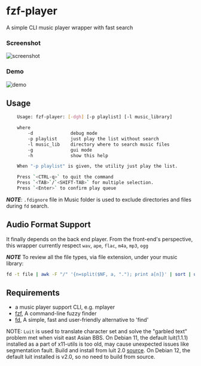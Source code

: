 # fzf-player
A simple CLI music player wrapper with fast search

### Screenshot
![][1]

### Demo
![][2]

## Usage

```sh
    Usage: fzf-player: [-dgh] [-p playlist] [-l music_library]

    where
        -d              debug mode
        -p playlist     just play the list without search
        -l music_lib    directory where to search music files
        -g              gui mode
        -h              show this help

    When "-p playlist" is given, the utility just play the list.

    Press `<CTRL-q>` to quit the command
    Press `<TAB>`/`<SHIFT-TAB>` for multiple selection.
    Press `<Enter>` to confirm play queue
```

***NOTE***: `.fdignore` file in Music folder is used to exclude directories and
files during `fd` search.

## Audio Format Support

It finally depends on the back end player. From the front-end's perspective,
this wrapper currently respect `wav`, `ape`, `flac`, `m4a`, `mp3`, `ogg`

***NOTE***
To review all the file types, via file extension, under your music library:

```sh
fd -t file | awk -F "/" '{n=split($NF, a, "."); print a[n]}' | sort | uniq
```

## Requirements

- a music player support CLI, e.g. mplayer
- [fzf][3], A command-line fuzzy finder
- [fd][4], A simple, fast and user-friendly alternative to 'find'

NOTE:
`Luit` is used to translate character set and solve the "garbled text"
problem met when visit east Asian BBS. On Debian 11, the default luit(1.1.1)
installed as a part of x11-utils is too old, may cause unexpected issues
like segmentation fault. Build and install from luit 2.0 [source][1]. On
Debian 12, the default luit installed is v2.0, so no need to build from
source.

[1]: <Resources/screenshot.png> "screenshot"
[2]: <Resources/demo.gif> "demo"
[3]: <https://github.com/junegunn/fzf> "fzf"
[4]: <https://github.com/sharkdp/fd> "fd"


[//]: # (vim: tw=78:ts=8:sts=4:sw=4:noet:ft=markdown:norl:)
